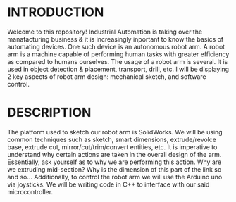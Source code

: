 # INTRODUCTION
Welcome to this repository! Industrial Automation is taking over the manafacturing business & it is increasingly inportant to know the basics of automating devices. One such device is an autonomous robot arm. A robot arm is a machine capable of performing human tasks with greater efficiency as compared to humans ourselves. The usage of a robot arm is several. It is used in object detection & placement, transport, drill, etc.  I will be displaying 2 key aspects of robot arm design: mechanical sketch, and software control. 
# DESCRIPTION
The platform used to sketch our robot arm is SolidWorks. We will be using common techniques such as sketch, smart dimensions, extrude/revolce base, extrude cut, mirror/cut/trim/convert entities, etc. It is imperative to understand why certain actions are taken in the overall design of the arm. Essentially, ask yourself as to why we are performing this action. Why are we extruding mid-section? Why is the dimension of this part of the link so and so...
Additionally, to control the robot arm we will use the Arduino uno via joysticks. We will be writing code in C++ to interface with our said microcontroller.
